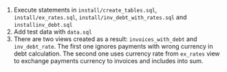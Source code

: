 1. Execute statements in `install/create_tables.sql`, `install/ex_rates.sql`, `install/inv_debt_with_rates.sql` and  `installinv_debt.sql`
2. Add test data with `data.sql`
3. There are two views created as a result: `invoices_with_debt` and  `inv_debt_rate`.
The first one ignores payments with wrong currency in debt calculation.
The second one uses currency rate from `ex_rates` view to exchange payments currency to invoices and includes into sum.